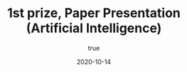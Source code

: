 ---
author:
  name: "Jatin Dehmiwal"
date: 2020-10-14
title: 1st prize, Paper Presentation (Artificial Intelligence)
eventname: Kalindi College, Delhi University
eventlocation:
weight: 10
---